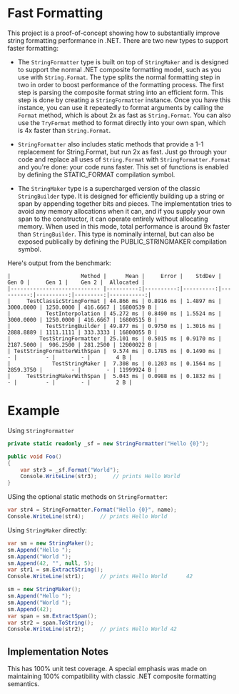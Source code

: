 # Fast Formatting

This project is a proof-of-concept showing how to substantially improve string formatting performance in .NET.
There are two new types to support faster formatting:

* The `StringFormatter` type is built on top of `StringMaker` and is designed to support the
normal .NET composite formatting model, such as you use with `String.Format`. The type splits
the normal formatting step in two in order to boost performance of the formatting process. 
The first step is parsing the composite format string into an efficient form. This step is done
by creating a `StringFormatter` instance. Once you have this instance, you can use it repeatedly
to format arguments by calling the `Format` method, which is about 2x as fast as `String.Format`.
You can also use the `TryFormat` method to format directly into your own span, which is 4x faster
than `String.Format`.

* `StringFormatter` also includes static methods that provide a 1-1 replacement for String.Format,
but run 2x as fast. Just go through your code and replace all uses of `String.Format` with
`StringFormatter.Format` and you're done: your code runs faster. This set of functions is enabled
by defining the STATIC_FORMAT compilation symbol.

* The `StringMaker` type is a supercharged version of the classic `StringBuilder` type. It
is designed for efficiently building up a string or span by appending together bits and
pieces. The implementation tries to avoid any memory allocations when it can, and if you
supply your own span to the constructor, it can operate entirely without allocating memory.
When used in this mode, total performance is around 9x faster than `StringBuilder`. This type is 
nominally internal, but can also be exposed publically by defining the PUBLIC_STRINGMAKER
compilation symbol.

Here's output from the benchmark:

```
|                      Method |      Mean |     Error |    StdDev |     Gen 0 |     Gen 1 |    Gen 2 |  Allocated |
|---------------------------- |----------:|----------:|----------:|----------:|----------:|---------:|-----------:|
|     TestClassicStringFormat | 44.866 ms | 0.8916 ms | 1.4897 ms | 3000.0000 | 1250.0000 | 416.6667 | 16800539 B |
|           TestInterpolation | 45.272 ms | 0.8490 ms | 1.5524 ms | 3000.0000 | 1250.0000 | 416.6667 | 16800515 B |
|           TestStringBuilder | 49.877 ms | 0.9750 ms | 1.3016 ms | 2888.8889 | 1111.1111 | 333.3333 | 16800055 B |
|         TestStringFormatter | 25.101 ms | 0.5015 ms | 0.9170 ms | 2187.5000 |  906.2500 | 281.2500 | 12000022 B |
| TestStringFormatterWithSpan |  9.574 ms | 0.1785 ms | 0.1490 ms |         - |         - |        - |        4 B |
|             TestStringMaker |  7.308 ms | 0.1203 ms | 0.1564 ms | 2859.3750 |         - |        - | 11999924 B |
|     TestStringMakerWithSpan |  5.043 ms | 0.0988 ms | 0.1832 ms |         - |         - |        - |        2 B |
```

# Example

Using `StringFormatter`

```csharp
private static readonly _sf = new StringFormatter("Hello {0}");

public void Foo()
{
    var str3 = _sf.Format("World");
    Console.WriteLine(str3);     // prints Hello World
}
```

USing the optional static methods on `StringFormatter`:

```csharp
var str4 = StringFormatter.Format("Hello {0}", name);
Console.WriteLine(str4);     // prints Hello World
```

Using `StringMaker` directly:

```csharp
var sm = new StringMaker();
sm.Append("Hello ");
sm.Append("World ");
sm.Append(42, "", null, 5);
var str1 = sm.ExtractString();
Console.WriteLine(str1);     // prints Hello World      42

sm = new StringMaker();
sm.Append("Hello ");
sm.Append("World ");
sm.Append(42);
var span = sm.ExtractSpan();
var str2 = span.ToString();
Console.WriteLine(str2);     // prints Hello World 42
```

## Implementation Notes

This has 100% unit test coverage. A special emphasis was made on
maintaining 100% compatibility with classic .NET composite formatting
semantics.
